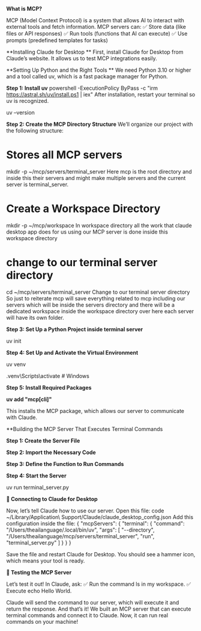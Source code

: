 **What is MCP?**

 MCP (Model Context Protocol) is a system that allows AI to interact with external tools and fetch information. 
MCP servers can: 
✅ Store data (like files or API responses) 
✅ Run tools (functions that AI can execute) 
✅ Use prompts (predefined templates for tasks)

**Installing Claude for Desktop **
First, install Claude for Desktop from Claude’s website. It allows us to test MCP integrations easily.

**Setting Up Python and the Right Tools **
We need Python 3.10 or higher and a tool called uv, which is a fast package manager for Python. 

**Step 1: Install uv**
powershell -ExecutionPolicy ByPass -c "irm https://astral.sh/uv/install.ps1 | iex"
After installation, restart your terminal so uv is recognized.

uv –version

**Step 2: Create the MCP Directory Structure**
We’ll organize our project with the following structure:

# Stores all MCP servers
mkdir -p ~/mcp/servers/terminal_server 
Here mcp is the root directory and inside this their servers and might make multiple servers and the current server is terminal_server.

# Create a Workspace Directory	
mkdir -p ~/mcp/workspace 
In workspace directory all the work that claude desktop app does for us using our MCP server is done inside this workspace directory 

# change to our terminal server directory
cd ~/mcp/servers/terminal_server
Change to our terminal server directory So just to reiterate mcp will save everything related to mcp including our servers which will be inside the servers directory and there will be a dedicated workspace inside the workspace directory over here each server will have its own folder.

**Step 3: Set Up a Python Project inside terminal server**

uv init 

**Step 4: Set Up and Activate the Virtual Environment** 

uv venv

.venv\Scripts\activate # Windows

**Step 5: Install Required Packages**

**uv add "mcp[cli]"**

This installs the MCP package, which allows our server to communicate with Claude.

**Building the MCP Server That Executes Terminal Commands

**Step 1: Create the Server File**

**Step 2: Import the Necessary Code** 

**Step 3: Define the Function to Run Commands**

**Step 4: Start the Server**

uv run terminal_server.py 

**📌 Connecting to Claude for Desktop**

Now, let’s tell Claude how to use our server. Open this file: 
code ~/Library/Application\ Support/Claude/claude_desktop_config.json 
Add this configuration inside the file: 
{ 
"mcpServers": { 
      "terminal": {
           "command": "/Users/theailanguage/.local/bin/uv", 
           "args": [ 
                "--directory", "/Users/theailanguage/mcp/servers/terminal_server", 
                "run", "terminal_server.py"
 	]
        }
    }
 }

 Save the file and restart Claude for Desktop. You should see a hammer icon, which means your tool is ready.

**📌 Testing the MCP Server**

Let’s test it out! In Claude, ask: 
✅ Run the command ls in my workspace. 
✅ Execute echo Hello World.

Claude will send the command to our server, which will execute it and return the response.
And that’s it! We built an MCP server that can execute terminal commands and connect it to Claude. Now, it can run real commands on your machine!


